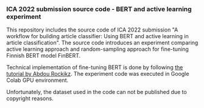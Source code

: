 ### ICA 2022 submission source code - BERT and active learning experiment

This repository includes the source code of ICA 2022 submission "A workflow for building article classifier: Using BERT and active learning in article classification". The source code introduces an experiment comparing active learning approach and random-sampling approach for fine-tuning Finnish BERT model FinBERT.  

Technical implementation of fine-tuning BERT is done by following [the tutorial by Abdou Rockikz](https://www.thepythoncode.com/article/finetuning-bert-using-huggingface-transformers-python). The experiment code was executed in Google Colab GPU environment. 

Unfortunately, the dataset used in the code can not be published due to copyright reasons. 


